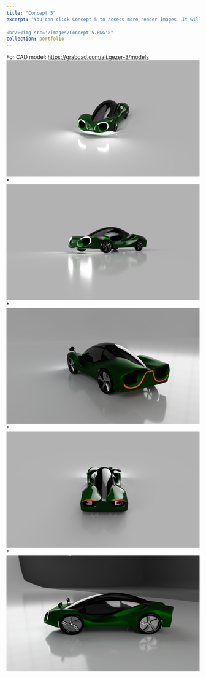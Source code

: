 ```yaml
---
title: "Concept 5"
excerpt: "You can click Concept 5 to access more render images. It will be downloadable soon at grabcad.

<br/><img src='/images/Concept 5.PNG'>"
collection: portfolio
---
```



For CAD model: https://grabcad.com/ali.gezer-3/models
<br/><img src='/images/c4v1.png'>
*
<br/><img src='/images/c4v2.PNG'>
*
<br/><img src='/images/c4v3.PNG'>
*
<br/><img src='/images/c4v4.png'>
*
<br/><img src='/images/c4v5.PNG'>


